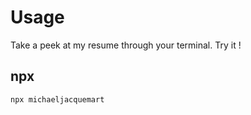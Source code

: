 # Usage

Take a peek at my resume through your terminal. Try it !

## npx
```
npx michaeljacquemart
```

